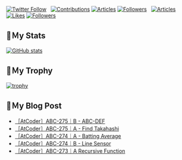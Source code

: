 [![Twitter Follow](https://img.shields.io/twitter/follow/hyperdb?label=twitter&logo=twitter&style=plastic)](https://twitter.com/hyperdb)
&nbsp;
[![Contributions](https://badgen.org/img/qiita/hyperdb/contributions?style=plastic)](https://qiita.com/hyperdb)
[![Articles](https://badgen.org/img/qiita/hyperdb/articles?style=plastic)](https://qiita.com/hyperdb)
[![Followers](https://badgen.org/img/qiita/hyperdb/followers?style=plastic)](https://qiita.com/hyperdb)
&nbsp;
[![Articles](https://badgen.org/img/zenn/hyperdb/articles)](https://zenn.dev/hyperdb)
[![Likes](https://badgen.org/img/zenn/hyperdb/likes?style=plastic)](https://zenn.dev/hyperdb)
[![Followers](https://badgen.org/img/zenn/hyperdb/followers?style=plastic)](https://zenn.dev/hyperdb)

## 🔖Ｍy Stats

[![GitHub stats](https://github-readme-stats-eight-theta.vercel.app/api?username=hyperdb&theme=radical&count_private=true&show_icons=true)](https://github.com/anuraghazra/github-readme-stats)

## 🔖Ｍy Trophy

[![trophy](https://github-profile-trophy.vercel.app/?username=hyperdb&theme=onedark)](https://github.com/ryo-ma/github-profile-trophy)

## 🔖Ｍy Blog Post

<!-- BLOG-POST-LIST:START -->
- [［AtCoder］ABC-275｜B - ABC-DEF](https://zenn.dev/hyperdb/articles/43e8e5b916b7b1)
- [［AtCoder］ABC-275｜A - Find Takahashi](https://zenn.dev/hyperdb/articles/1642b68501910c)
- [［AtCoder］ABC-274｜A - Batting Average](https://zenn.dev/hyperdb/articles/e91c7834a02f29)
- [［AtCoder］ABC-274｜B - Line Sensor](https://zenn.dev/hyperdb/articles/37fa09df54473d)
- [［AtCoder］ABC-273｜A Recursive Function](https://zenn.dev/hyperdb/articles/ff69ca6087808a)
<!-- BLOG-POST-LIST:END -->
